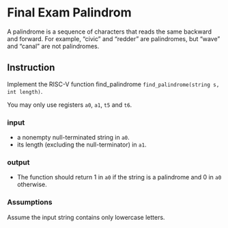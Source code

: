 # Final Exam Palindrom
A palindrome is a sequence of characters that reads the same backward
and forward. For example, “civic” and “redder” are palindromes, but
“wave” and “canal” are not palindromes. 
## Instruction 
Implement the RISC-V function find_palindrome `find_palindrome(string s, int length)`.

You may only use registers `a0`, `a1`, `t5` and `t6`.

### input
* a nonempty null-terminated string in `a0`.
* its length (excluding the null-terminator) in `a1`. 

### output

* The function should return 1 in `a0` if the string is a palindrome and 0 in `a0` otherwise.

### Assumptions
Assume the input string contains only lowercase letters.
